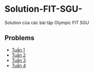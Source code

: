# Solution-FIT-SGU-
Solution của các bài tập Olympic FIT SGU

## Problems
* [Tuần 1](https://github.com/Merevoli-DatLuu/Solution-FIT-SGU-/blob/master/Problems/Tu%E1%BA%A7n%201/OLP%20FIT%20SGU%202019_B1.pdf)
* [Tuần 2](https://github.com/Merevoli-DatLuu/Solution-FIT-SGU-/blob/master/Problems/Tu%E1%BA%A7n%202/OLP%20FIT%20SGU%202019_B2.pdf)
* [Tuần 3](https://github.com/Merevoli-DatLuu/Solution-FIT-SGU-/blob/master/Problems/Tu%E1%BA%A7n%203/OLP%20FIT%20SGU%202019_B3.pdf)
* [Tuần 4](https://github.com/Merevoli-DatLuu/Solution-FIT-SGU-/blob/master/Problems/Tu%E1%BA%A7n%204/OLP%20FIT%20SGU%202019_B4.pdf)
